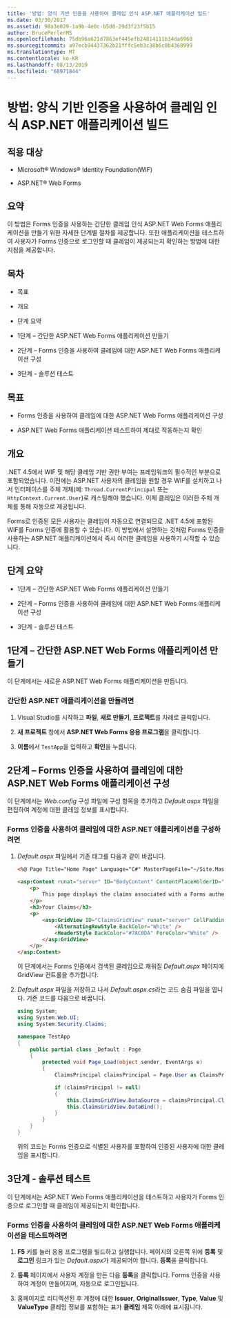 ```yaml
---
title: '방법: 양식 기반 인증을 사용하여 클레임 인식 ASP.NET 애플리케이션 빌드'
ms.date: 03/30/2017
ms.assetid: 98a3e029-1a9b-4e0c-b5d0-29d3f23f5b15
author: BrucePerlerMS
ms.openlocfilehash: 75db96a621d7863ef445efb24814111b34da6960
ms.sourcegitcommit: a97ecb94437362b21fffc5eb3c38b6c0b4368999
ms.translationtype: MT
ms.contentlocale: ko-KR
ms.lasthandoff: 08/13/2019
ms.locfileid: "68971844"
---
```

# <a name="how-to-build-claims-aware-aspnet-application-using-forms-based-authentication"></a>방법: 양식 기반 인증을 사용하여 클레임 인식 ASP.NET 애플리케이션 빌드

## <a name="applies-to"></a>적용 대상

- Microsoft® Windows® Identity Foundation(WIF)

- ASP.NET® Web Forms

## <a name="summary"></a>요약

이 방법은 Forms 인증을 사용하는 간단한 클레임 인식 ASP.NET Web Forms 애플리케이션을 만들기 위한 자세한 단계별 절차를 제공합니다. 또한 애플리케이션을 테스트하여 사용자가 Forms 인증으로 로그인할 때 클레임이 제공되는지 확인하는 방법에 대한 지침을 제공합니다.

## <a name="contents"></a>목차

- 목표

- 개요

- 단계 요약

- 1단계 – 간단한 ASP.NET Web Forms 애플리케이션 만들기

- 2단계 – Forms 인증을 사용하여 클레임에 대한 ASP.NET Web Forms 애플리케이션 구성

- 3단계 - 솔루션 테스트

## <a name="objectives"></a>목표

- Forms 인증을 사용하여 클레임에 대한 ASP.NET Web Forms 애플리케이션 구성

- ASP.NET Web Forms 애플리케이션 테스트하여 제대로 작동하는지 확인

## <a name="overview"></a>개요

.NET 4.5에서 WIF 및 해당 클레임 기반 권한 부여는 프레임워크의 필수적인 부분으로 포함되었습니다. 이전에는 ASP.NET 사용자의 클레임을 원할 경우 WIF를 설치하고 나서 인터페이스를 주체 개체(예: `Thread.CurrentPrincipal` 또는 `HttpContext.Current.User`)로 캐스팅해야 했습니다. 이제 클레임은 이러한 주체 개체를 통해 자동으로 제공됩니다.

Forms로 인증된 모든 사용자는 클레임이 자동으로 연결되므로 .NET 4.5에 포함된 WIF를 Forms 인증에 활용할 수 있습니다. 이 방법에서 설명하는 것처럼 Forms 인증을 사용하는 ASP.NET 애플리케이션에서 즉시 이러한 클레임을 사용하기 시작할 수 있습니다.

## <a name="summary-of-steps"></a>단계 요약

- 1단계 – 간단한 ASP.NET Web Forms 애플리케이션 만들기

- 2단계 – Forms 인증을 사용하여 클레임에 대한 ASP.NET Web Forms 애플리케이션 구성

- 3단계 - 솔루션 테스트

## <a name="step-1--create-a-simple-aspnet-web-forms-application"></a>1단계 – 간단한 ASP.NET Web Forms 애플리케이션 만들기

이 단계에서는 새로운 ASP.NET Web Forms 애플리케이션을 만듭니다.

### <a name="to-create-a-simple-aspnet-application"></a>간단한 ASP.NET 애플리케이션을 만들려면

1. Visual Studio를 시작하고 **파일**, **새로 만들기**, **프로젝트**를 차례로 클릭합니다.

2. **새 프로젝트** 창에서 **ASP.NET Web Forms 응용 프로그램**을 클릭합니다.

3. **이름**에서 `TestApp`을 입력하고 **확인**을 누릅니다.

## <a name="step-2--configure-aspnet-web-forms-application-for-claims-using-forms-authentication"></a>2단계 – Forms 인증을 사용하여 클레임에 대한 ASP.NET Web Forms 애플리케이션 구성

이 단계에서는 *Web.config* 구성 파일에 구성 항목을 추가하고 *Default.aspx* 파일을 편집하여 계정에 대한 클레임 정보를 표시합니다.

### <a name="to-configure-aspnet-application-for-claims-using-forms-authentication"></a>Forms 인증을 사용하여 클레임에 대한 ASP.NET 애플리케이션을 구성하려면

1. *Default.aspx* 파일에서 기존 태그를 다음과 같이 바꿉니다.

    ```aspx
    <%@ Page Title="Home Page" Language="C#" MasterPageFile="~/Site.Master" AutoEventWireup="true" CodeBehind="Default.aspx.cs" Inherits="TestApp._Default" %>

    <asp:Content runat="server" ID="BodyContent" ContentPlaceHolderID="MainContent">
        <p>
            This page displays the claims associated with a Forms authenticated user.
        </p>
        <h3>Your Claims</h3>
        <p>
            <asp:GridView ID="ClaimsGridView" runat="server" CellPadding="3">
                <AlternatingRowStyle BackColor="White" />
                <HeaderStyle BackColor="#7AC0DA" ForeColor="White" />
            </asp:GridView>
        </p>
    </asp:Content>
    ```

    이 단계에서는 Forms 인증에서 검색된 클레임으로 채워질 *Default.aspx* 페이지에 GridView 컨트롤을 추가합니다.

2. *Default.aspx* 파일을 저장하고 나서 *Default.aspx.cs*라는 코드 숨김 파일을 엽니다. 기존 코드를 다음으로 바꿉니다.

    ```csharp
    using System;
    using System.Web.UI;
    using System.Security.Claims;

    namespace TestApp
    {
        public partial class _Default : Page
        {
            protected void Page_Load(object sender, EventArgs e)
            {
                ClaimsPrincipal claimsPrincipal = Page.User as ClaimsPrincipal;

                if (claimsPrincipal != null)
                {
                    this.ClaimsGridView.DataSource = claimsPrincipal.Claims;
                    this.ClaimsGridView.DataBind();
                }
            }
        }
    }
    ```

    위의 코드는 Forms 인증으로 식별된 사용자를 포함하여 인증된 사용자에 대한 클레임을 표시합니다.

## <a name="step-3--test-your-solution"></a>3단계 - 솔루션 테스트

이 단계에서는 ASP.NET Web Forms 애플리케이션을 테스트하고 사용자가 Forms 인증으로 로그인할 때 클레임이 제공되는지 확인합니다.

### <a name="to-test-your-aspnet-web-forms-application-for-claims-using-forms-authentication"></a>Forms 인증을 사용하여 클레임에 대한 ASP.NET Web Forms 애플리케이션을 테스트하려면

1. **F5** 키를 눌러 응용 프로그램을 빌드하고 실행합니다. 페이지의 오른쪽 위에 **등록** 및 **로그인** 링크가 있는 *Default.aspx*가 제공되어야 합니다. **등록**을 클릭합니다.

2. **등록** 페이지에서 사용자 계정을 만든 다음 **등록**을 클릭합니다. Forms 인증을 사용하여 계정이 만들어지며, 자동으로 로그인됩니다.

3. 홈페이지로 리디렉션된 후 계정에 대한 **Issuer**, **OriginalIssuer**, **Type**, **Value** 및 **ValueType** 클레임 정보를 포함하는 표가 **클레임** 제목 아래에 표시됩니다.
